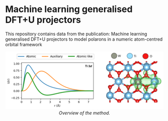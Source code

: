 # Machine learning generalised DFT+U projectors

This repository contains data from the publication: Machine learning generalised DFT+U projectors to model polarons in a numeric atom-centred orbital framework

<p align="center">
  <img src="Overview.png" width="1000" />
  <br>
  <em>Overview of the method.</em>
</p>
